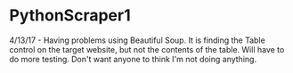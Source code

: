 # PythonScraper1

4/13/17 - Having problems using Beautiful Soup. It is finding the Table control on the target website, but not the contents of the table. Will have to do more testing. Don't want anyone to think I'm not doing anything.
